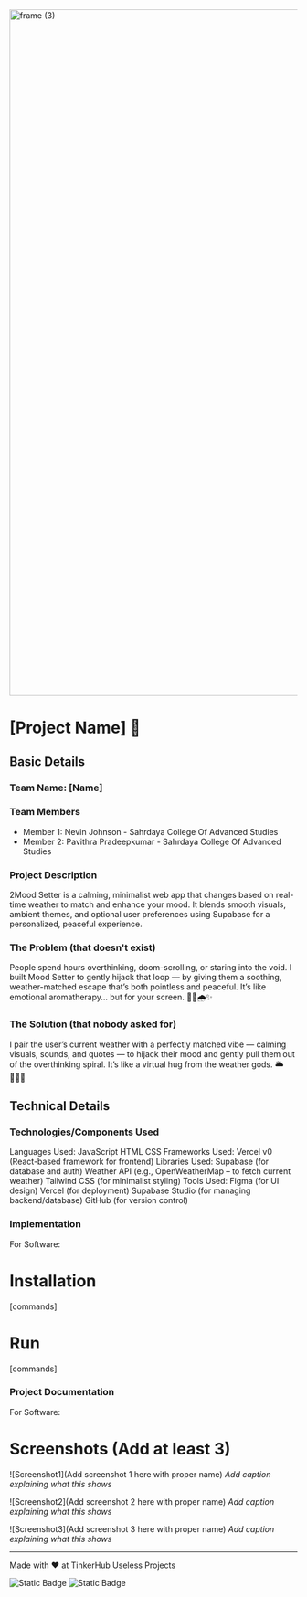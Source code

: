 <img width="3188" height="1202" alt="frame (3)" src="https://github.com/user-attachments/assets/517ad8e9-ad22-457d-9538-a9e62d137cd7" />


# [Project Name] 🎯


## Basic Details
### Team Name: [Name]


### Team Members
- Member 1: Nevin Johnson - Sahrdaya College Of Advanced Studies
- Member 2: Pavithra Pradeepkumar - Sahrdaya College Of Advanced Studies

### Project Description
2Mood Setter is a calming, minimalist web app that changes based on real-time weather to match and enhance your mood. It blends smooth visuals, ambient themes, and optional user preferences using Supabase for a personalized, peaceful experience.

### The Problem (that doesn't exist)
People spend hours overthinking, doom-scrolling, or staring into the void. I built Mood Setter to gently hijack that loop — by giving them a soothing, weather-matched escape that’s both pointless and peaceful. It’s like emotional aromatherapy... but for your screen. 🧘‍♂️🌧️✨

### The Solution (that nobody asked for)
I pair the user’s current weather with a perfectly matched vibe — calming visuals, sounds, and quotes — to hijack their mood and gently pull them out of the overthinking spiral. It’s like a virtual hug from the weather gods. 🌥️💆‍♀️🎶

## Technical Details
### Technologies/Components Used
Languages Used:
JavaScript
HTML
CSS
Frameworks Used:
Vercel v0 (React-based framework for frontend)
Libraries Used:
Supabase (for database and auth)
Weather API (e.g., OpenWeatherMap – to fetch current weather)
Tailwind CSS (for minimalist styling)
Tools Used:
Figma (for UI design)
Vercel (for deployment)
Supabase Studio (for managing backend/database)
GitHub (for version control)
### Implementation
For Software:
# Installation
[commands]

# Run
[commands]

### Project Documentation
For Software:

# Screenshots (Add at least 3)
![Screenshot1](Add screenshot 1 here with proper name)
*Add caption explaining what this shows*

![Screenshot2](Add screenshot 2 here with proper name)
*Add caption explaining what this shows*

![Screenshot3](Add screenshot 3 here with proper name)
*Add caption explaining what this shows*


---
Made with ❤️ at TinkerHub Useless Projects 

![Static Badge](https://img.shields.io/badge/TinkerHub-24?color=%23000000&link=https%3A%2F%2Fwww.tinkerhub.org%2F)
![Static Badge](https://img.shields.io/badge/UselessProjects--25-25?link=https%3A%2F%2Fwww.tinkerhub.org%2Fevents%2FQ2Q1TQKX6Q%2FUseless%2520Projects)


